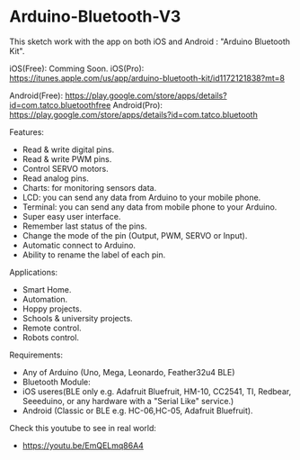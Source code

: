 # Arduino-Bluetooth-V3
This sketch work with the app on both iOS and Android : "Arduino Bluetooth Kit".

iOS(Free): Comming Soon.
iOS(Pro): https://itunes.apple.com/us/app/arduino-bluetooth-kit/id1172121838?mt=8 

Android(Free): https://play.google.com/store/apps/details?id=com.tatco.bluetoothfree
Android(Pro): https://play.google.com/store/apps/details?id=com.tatco.bluetooth 

Features:

- Read & write digital pins. 
- Read & write PWM pins.
- Control SERVO motors.
- Read analog pins.
- Charts: for monitoring sensors data.
- LCD: you can send any data from Arduino to your mobile phone.
- Terminal: you can send any data from mobile phone to your Arduino.
- Super easy user interface.
- Remember last status of the pins.
- Change the mode of the pin (Output, PWM, SERVO or Input).
- Automatic connect to Arduino.
- Ability to rename the label of each pin.

Applications:

- Smart Home.
- Automation.
- Hoppy projects.
- Schools & university projects.
- Remote control.
- Robots control.

Requirements:

- Any of Arduino (Uno, Mega, Leonardo, Feather32u4 BLE)
- Bluetooth Module:
- iOS useres(BLE only e.g. Adafruit Bluefruit, HM-10, CC2541, TI, Redbear, Seeeduino, or any hardware with a "Serial Like" service.)
- Android (Classic or BLE e.g. HC-06,HC-05, Adafruit Bluefruit).

Check this youtube to see in real world:
- https://youtu.be/EmQELmq86A4
